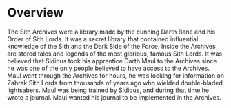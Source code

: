 # Overview

The Sith Archives were a library made by the cunning Darth Bane and his Order of Sith Lords.
It was a secret library that contained influential knowledge of the Sith and the Dark Side of the Force.
Inside the Archives are stored tales and legends of the most glorious, famous Sith Lords.
It was believed that Sidious took his apprentice Darth Maul to the Archives since he was one of the only people believed to have access to the Archives.
Maul went through the Archives for hours, he was looking for information on Zabrak Sith Lords from thousands of years ago who wielded double-bladed lightsabers.
Maul was being trained by Sidious, and during that time he wrote a journal.
Maul wanted his journal to be implemented in the Archives.
